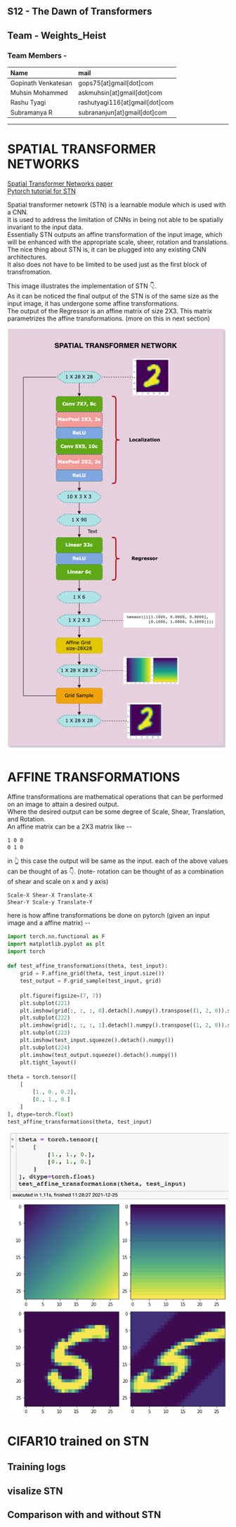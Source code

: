 ## S12 - The Dawn of Transformers


## Team - Weights_Heist
### Team Members - 

| Name        | mail           |
|:-------------|:--------------|
|Gopinath Venkatesan|gops75[at]gmail[dot]com|
|Muhsin Mohammed|askmuhsin[at]gmail[dot]com|
|Rashu Tyagi|rashutyagi116[at]gmail[dot]com| 
|Subramanya R|subrananjun[at]gmail[dot]com| 


-----

# SPATIAL TRANSFORMER NETWORKS
[Spatial Transformer Networks paper](https://arxiv.org/pdf/1506.02025.pdf)    
[Pytorch tutorial for STN](https://brsoff.github.io/tutorials/intermediate/spatial_transformer_tutorial.html)    


Spatial transformer netowrk (STN) is a learnable module which is used with a CNN.     
It is used to address the limitation of CNNs in being not able to be spatially invariant to the input data.     
Essentially STN outputs an affine transformation of the input image, which will be enhanced with the appropriate scale, sheer, rotation and translations.     
The nice thing about STN is, it can be plugged into any existing CNN architectures.     
It also does not have to be limited to be used just as the first block of transfromation.

This image illustrates the implementation of STN 👇.     
As it can be noticed the final output of the STN is of the same size as the input image, it has undergone some affine transformations.    
The output of the Regressor is an affine matrix of size 2X3. This matrix parametrizes the affine transformations. (more on this in next section)     

![STN network](https://github.com/eva7wandb/Eva7_Weights_Heist/blob/main/S12/resources/Spatial_tranformer_network.drawio_bg.png)     



# AFFINE TRANSFORMATIONS
Affine transformations are mathematical operations that can be performed on an image to attain a desired output.    
Where the desired output can be some degree of Scale, Shear, Translation, and Rotation.    
An affine matrix can be a 2X3 matrix like -- 
```
1 0 0
0 1 0
```
in 👆 this case the output will be same as the input. each of the above values can be thought of as 👇. (note- rotation can be thought of as a combination of shear and scale on x and y axis)
```
Scale-X Shear-X Translate-X
Shear-Y Scale-y Translate-Y
```

here is how affine transformations be done on pytorch (given an input image and a affine matrix) -- 
```python
import torch.nn.functional as F
import matplotlib.pyplot as plt
import torch

def test_affine_transformations(theta, test_input):
    grid = F.affine_grid(theta, test_input.size())
    test_output = F.grid_sample(test_input, grid)
    
    plt.figure(figsize=(7, 7))
    plt.subplot(221)
    plt.imshow(grid[:, :, :, 0].detach().numpy().transpose((1, 2, 0)).squeeze())
    plt.subplot(222)
    plt.imshow(grid[:, :, :, 1].detach().numpy().transpose((1, 2, 0)).squeeze())
    plt.subplot(223)
    plt.imshow(test_input.squeeze().detach().numpy())
    plt.subplot(224)
    plt.imshow(test_output.squeeze().detach().numpy())
    plt.tight_layout()

theta = torch.tensor([
    [
        [1., 0., 0.2],
        [0., 1., 0.]
    ]
], dtype=torch.float)
test_affine_transformations(theta, test_input)
```
![affine implementation pytorch](https://github.com/eva7wandb/Eva7_Weights_Heist/blob/main/S12/resources/affine_transform_sample.png)     

# CIFAR10 trained on STN

## Training logs
## visalize STN
## Comparison with and without STN






